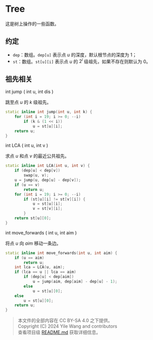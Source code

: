 <link rel="stylesheet" type="text/css" href="../css/maindoc.css">

# Tree

这是树上操作的一些函数。

## 约定

- `dep`：数组。`dep[u]` 表示点 $u$ 的深度，默认根节点的深度为 $1$；
- `st`：数组。`st[u][i]` 表示点 $u$ 的 $2^i$ 级祖先，如果不存在则默认为 $0$。

## 祖先相关

<dt class="func-declaration">
<span class="func-type"> int </span>
<span class="func-title"> jump </span>
<span class="func-light"> ( </span>
<span class="func-type"> int </span>
<span class="func-light"> u, </span>
<span class="func-type"> int </span>
<span class="func-light"> dis </span>
<span class="func-light"> ) </span>
</dt>

跳至点 $u$ 的 $k$ 级祖先。

```cpp
static inline int jump(int u, int k) {
    for (int i = 19; i >= 0; --i)
        if (k & (1 << i))
            u = st[u][i];
    return u;
}
```

<dt class="func-declaration">
<span class="func-type"> int </span>
<span class="func-title"> LCA </span>
<span class="func-light"> ( </span>
<span class="func-type"> int </span>
<span class="func-light"> u, </span>
<span class="func-type"> int </span>
<span class="func-light"> v </span>
<span class="func-light"> ) </span>
</dt>

求点 $u$ 和点 $v$ 的最近公共祖先。

```cpp
static inline int LCA(int u, int v) {
    if (dep[u] < dep[v])
        swap(u, v);
    u = jump(u, dep[u] - dep[v]);
    if (u == v)
        return u;
    for (int i = 19; i >= 0; --i)
        if (st[u][i] != st[v][i]) {
            u = st[u][i];
            v = st[v][i];
        }
    return st[u][0];
}
```

<dt class="func-declaration">
<span class="func-type"> int </span>
<span class="func-title"> move_forwards </span>
<span class="func-light"> ( </span>
<span class="func-type"> int </span>
<span class="func-light"> u, </span>
<span class="func-type"> int </span>
<span class="func-light"> aim </span>
<span class="func-light"> ) </span>
</dt>

将点 $u$ 向 $aim$ 移动一条边。

```cpp
static inline int move_forwards(int u, int aim) {
    if (u == aim)
        return u;
    int lca = LCA(u, aim);
    if (lca == u || lca == aim)
        if (dep[u] < dep[aim])
            u = jump(aim, dep[aim] - dep[u] - 1);
        else
            u = st[u][0];
    else
        u = st[u][0];
    return u;
}
```

> 本文件的全部内容在 CC BY-SA 4.0 之下提供。  
> Copyright (C)  2024  Yile Wang and contributors  
> 查看项目级 [README.md](../README.md) 获取详细信息。